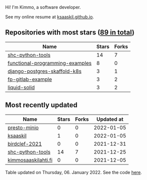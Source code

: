Hi! I'm Kimmo, a software developer.

See my online resume at [ksaaskil.github.io](https://ksaaskil.github.io).

<!-- repositories starts -->

## Repositories with most stars ([89 in total](https://github.com/ksaaskil?tab=repositories))
| Name        | Stars           | Forks  |
| ------------- |-------------| -----|
|[shc-python-tools](https://github.com/ksaaskil/shc-python-tools)|14|7
|[functional-programming-examples](https://github.com/ksaaskil/functional-programming-examples)|8|0
|[django-postgres-skaffold-k8s](https://github.com/ksaaskil/django-postgres-skaffold-k8s)|3|1
|[fp-gitlab-example](https://github.com/ksaaskil/fp-gitlab-example)|3|2
|[liquid-solid](https://github.com/ksaaskil/liquid-solid)|3|2

<!-- repositories ends -->
<!-- recent_repositories starts -->

## Most recently updated
| Name        | Stars           | Forks  | Updated at
| ------------- |-------------| -----|-----|
|[presto-minio](https://github.com/ksaaskil/presto-minio)|0|0|2022-01-05
|[ksaaskil](https://github.com/ksaaskil/ksaaskil)|1|0|2022-01-05
|[birdclef-2021](https://github.com/ksaaskil/birdclef-2021)|0|0|2021-12-31
|[shc-python-tools](https://github.com/ksaaskil/shc-python-tools)|14|7|2021-12-25
|[kimmosaaskilahti.fi](https://github.com/ksaaskil/kimmosaaskilahti.fi)|0|0|2021-12-05

<!-- recent_repositories ends -->
<!-- updated_at starts -->
Table updated on Thursday, 06. January 2022. See the code [here](https://github.com/ksaaskil/ksaaskil).
<!-- updated_at ends -->
